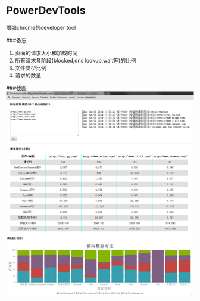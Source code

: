 PowerDevTools
=============

增强chrome的developer tool


###备忘

1. 页面的请求大小和加载时间
2. 所有请求各阶段(blocked,dns lookup,wait等)的比例
3. 文件类型比例
4. 请求的数量

###截图
![](img/1.png)
![](img/2.png)